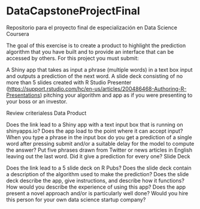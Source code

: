 # DataCapstoneProjectFinal
Repositorio para el proyecto final de especialización en Data Science Coursera

The goal of this exercise is to create a product to highlight the prediction algorithm that you have built and to provide an interface that can be accessed by others. For this project you must submit:

A Shiny app that takes as input a phrase (multiple words) in a text box input and outputs a prediction of the next word. A slide deck consisting of no more than 5 slides created with R Studio Presenter (https://support.rstudio.com/hc/en-us/articles/200486468-Authoring-R-Presentations) pitching your algorithm and app as if you were presenting to your boss or an investor.

Review criterialess Data Product

Does the link lead to a Shiny app with a text input box that is running on shinyapps.io? Does the app load to the point where it can accept input? When you type a phrase in the input box do you get a prediction of a single word after pressing submit and/or a suitable delay for the model to compute the answer? Put five phrases drawn from Twitter or news articles in English leaving out the last word. Did it give a prediction for every one? Slide Deck

Does the link lead to a 5 slide deck on R Pubs? Does the slide deck contain a description of the algorithm used to make the prediction? Does the slide deck describe the app, give instructions, and describe how it functions? How would you describe the experience of using this app? Does the app present a novel approach and/or is particularly well done? Would you hire this person for your own data science startup company?
